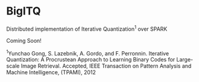# BigITQ
Distributed implementation of Iterative Quantization<sup>1</sup> over SPARK

Coming Soon!


<sup>1</sup>Yunchao Gong, S. Lazebnik, A. Gordo, and F. Perronnin. Iterative Quantization: A Procrustean Approach to Learning Binary Codes for Large-scale Image Retrieval. Accepted, IEEE Transaction on Pattern Analysis and Machine Intelligence, (TPAMI), 2012
